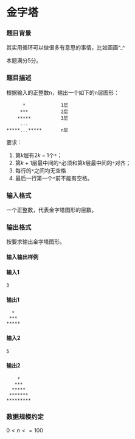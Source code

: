 # 金字塔

### 题目背景

其实用循环可以做很多有意思的事情，比如画画^_^

本题满分5分。

### 题目描述

根据输入的正整数n，输出一个如下的n层图形：

```
      *             1层
     ***            2层
    *****           3层
     ...
*****...*****       n层
```

要求：

1. 第$k$层有$2k-1$个`*`；
2. 第$k+1$层最中间的`*`必须和第$k$层最中间的`*`对齐；
3. 每行的`*`之间均无空格
4. 最后一行第一个`*`前不能有空格。

### 输入格式

一个正整数，代表金字塔图形的层数。

### 输出格式

按要求输出金字塔图形。

#### 输入输出样例

#### 输入1

```
3
```

#### 输出1

```
  *
 ***
*****
```

#### 输入2

```
5
```

#### 输出2

```
    *
   ***
  *****
 *******
*********
```

### 数据规模约定

$0<n<=100$